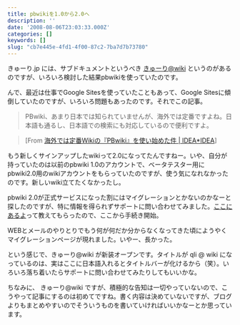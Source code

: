 ```yaml
---
title: pbwikiを1.0から2.0へ
description: ''
date: '2008-08-06T23:03:33.000Z'
categories: []
keywords: []
slug: "cb7e445e-4fd1-4f00-87c2-7ba7d7b73780"
---
```

きゅーり.jp には、サブドキュメントというべき [きゅーり@wiki](http://qlijp.pbwiki.com/) というのがあるのですが、いろいろ検討した結果pbwikiを使っていたのです。

んで、最近は仕事でGoogle Sitesを使っていたこともあって、Google Sitesに傾倒していたのですが、いろいろ問題もあったのです。それでこの記事。

> PBwiki、あまり日本では知られていませんが、海外では定番ですよね。日本語も通るし、日本語での検索にも対応しているので便利ですよ。

> \[From [海外では定番Wikiの『PBwiki』を使い始めた件 | IDEA\*IDEA](http://www.ideaxidea.com/archives/2008/08/wikipbwiki.html)\]

もう新しくサインアップしたwikiって2.0になってたんですねー。いや、自分が持っていたのは以前のpbwiki 1.0のアカウントで、ベータテスター用にpbwiki2.0用のwikiアカウントをもらっていたのですが、使う気になれなかったのです。新しいwiki立てたくなかったし。

pbwiki 2.0が正式サービスになった割にはマイグレーションとかないのかなーと探したのですが、特に情報を得られずサポートに問い合わせてみました。[ここにあるよ](http://pbwiki.com/2)って教えてもらったので、ここから手続き開始。

WEBとメールのやりとりでもう何が何だか分からなくなってきた頃にようやくマイグレーションページが現れました。いやー、長かった。

という感じで、きゅーり@wiki が新装オープンです。タイトルが qli @ wiki になっているのは、実はここに日本語入れるとタイトルバーが化けるから（笑）。いろいろ落ち着いたらサポートに問い合わせてみたりしてもいいかな。

ちなみに、 きゅーり@wiki ですが、積極的な告知は一切やっていないので、こうやって記事にするのは初めてですね。書く内容は決めていないですが、ブログよりもまとめやすいのでそういうものを書いていければいいかなーとか思っています。